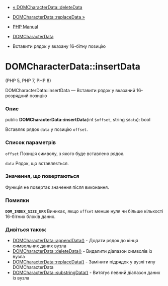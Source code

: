 - [« DOMCharacterData::deleteData](domcharacterdata.deletedata.md)
- [DOMCharacterData::replaceData »](domcharacterdata.replacedata.md)

- [PHP Manual](index.md)
- [DOMCharacterData](class.domcharacterdata.md)
- Вставити рядок у вказану 16-бітну позицію

# DOMCharacterData::insertData

(PHP 5, PHP 7, PHP 8)

DOMCharacterData::insertData — Вставити рядок у вказаний 16-розрядний
позицію

### Опис

public **DOMCharacterData::insertData**(int `$offset`, string `$data`):
bool

Вставляє рядок `data` у позицію `offset`.

### Список параметрів

`offset`
Позиція символу, з якого буде вставлено рядок.

`data`
Рядок, що вставляється.

### Значення, що повертаються

Функція не повертає значення після виконання.

### Помилки

**`DOM_INDEX_SIZE_ERR`**
Виникає, якщо `offset` менше нуля чи більше кількості 16-бітних
блоків даних.

### Дивіться також

- [DOMCharacterData::appendData()](domcharacterdata.appenddata.md) -
Додати рядок до кінця символьних даних вузла
- [DOMCharacterData::deleteData()](domcharacterdata.deletedata.md) -
Видалити діапазон символів із вузла
- [DOMCharacterData::replaceData()](domcharacterdata.replacedata.md) -
Замінити підрядок у вузлі типу DOMCharacterData
- [DOMCharacterData::substringData()](domcharacterdata.substringdata.md) -
Витягує певний діапазон даних із вузла

